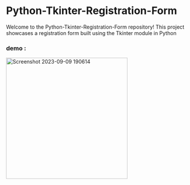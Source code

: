 # Python-Tkinter-Registration-Form

Welcome to the Python-Tkinter-Registration-Form repository! This project showcases a registration form built using the Tkinter module in Python


### demo : 



<img width="332" alt="Screenshot 2023-09-09 190614" src="https://github.com/sahil-s-i/Python-Tkinter-Registration-Form/assets/137802489/d37c182d-2d66-4c2d-b8ef-294c438ddbbc">
